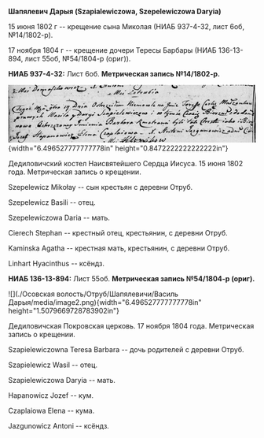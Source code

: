 **Шапялевич Дарыя (Szapialewiczowa, Szepelewiczowa Daryia)**

15 июня 1802 г -- крещение сына Миколая (НИАБ 937-4-32, лист 6об,
№14/1802-р).

17 ноября 1804 г -- крещение дочери Тересы Барбары (НИАБ 136-13-894,
лист 55об, №54/1804-р (ориг)).

**НИАБ 937-4-32:** Лист 6об. **Метрическая запись №14/1802-р.**

![](./media/32e5813d271bd293bbd5d630e63d5519682f32b1.png){width="6.496527777777778in"
height="0.8472222222222222in"}

Дедиловичский костел Наисвятейшего Сердца Иисуса. 15 июня 1802 года.
Метрическая запись о крещении.

Szepelewicz Mikołay -- сын крестьян с деревни Отруб.

Szepelewicz Basili -- отец.

Szepelewiczowa Daria -- мать.

Cierech Stephan -- крестный отец, крестьянин, с деревни Отруб.

Kaminska Agatha -- крестная мать, крестьянин, с деревни Отруб.

Linhart Hyacinthus -- ксёндз.

**НИАБ 136-13-894:** Лист 55об. **Метрическая запись №54/1804-р
(ориг).**

![](./Осовская волость/Отруб/Шапялевичи/Василь Дарыя/media/image2.png){width="6.496527777777778in"
height="1.5079669728783902in"}

Дедиловичская Покровская церковь. 17 ноября 1804 года. Метрическая
запись о крещении.

Szapielewiczowna Teresa Barbara -- дочь родителей с деревни Отруб.

Szapielewicz Wasil -- отец.

Szapielewiczowa Daryia -- мать.

Hapanowicz Jozef -- кум.

Czaplaiowa Elena -- кума.

Jazgunowicz Antoni -- ксёндз.
